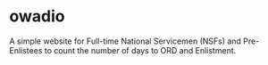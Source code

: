 # owadio
A simple website for Full-time National Servicemen (NSFs) and Pre-Enlistees to count the number of days to ORD and Enlistment.
